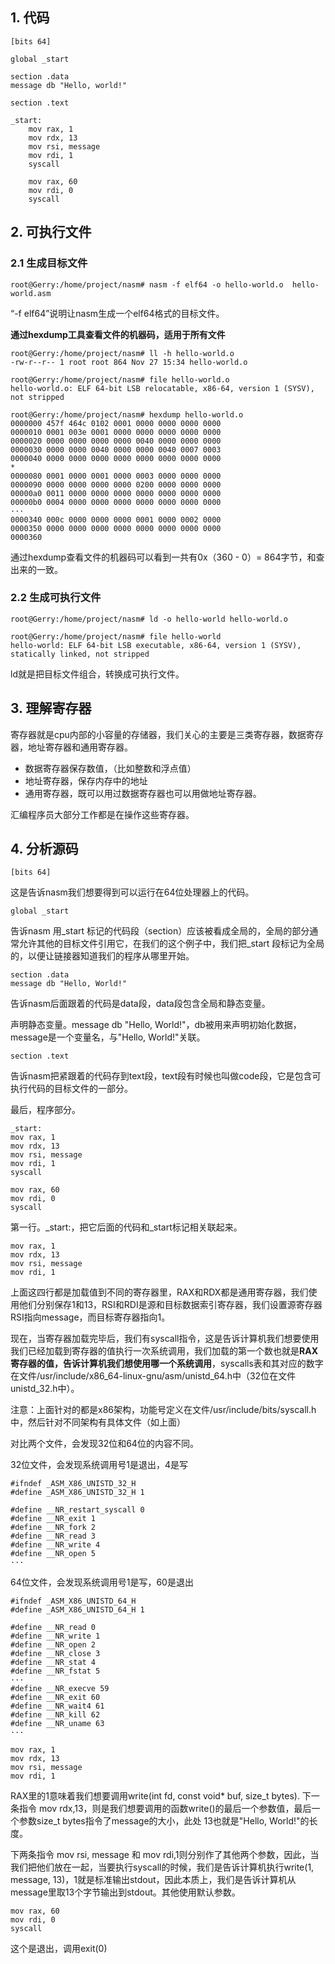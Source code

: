 
## 1. 代码

```
[bits 64]                     
                              
global _start                 
                              
section .data                 
message db "Hello, world!"                                                                                                                                                                                
                              
section .text                 
                              
_start:                       
    mov rax, 1                
    mov rdx, 13               
    mov rsi, message          
    mov rdi, 1                
    syscall                   
                              
    mov rax, 60               
    mov rdi, 0                
    syscall
```

## 2. 可执行文件

### 2.1 生成目标文件

```
root@Gerry:/home/project/nasm# nasm -f elf64 -o hello-world.o  hello-world.asm
```

“-f elf64”说明让nasm生成一个elf64格式的目标文件。

**通过hexdump工具查看文件的机器码，适用于所有文件**

```
root@Gerry:/home/project/nasm# ll -h hello-world.o
-rw-r--r-- 1 root root 864 Nov 27 15:34 hello-world.o

root@Gerry:/home/project/nasm# file hello-world.o
hello-world.o: ELF 64-bit LSB relocatable, x86-64, version 1 (SYSV), not stripped

root@Gerry:/home/project/nasm# hexdump hello-world.o
0000000 457f 464c 0102 0001 0000 0000 0000 0000
0000010 0001 003e 0001 0000 0000 0000 0000 0000
0000020 0000 0000 0000 0000 0040 0000 0000 0000
0000030 0000 0000 0040 0000 0000 0040 0007 0003
0000040 0000 0000 0000 0000 0000 0000 0000 0000
*
0000080 0001 0000 0001 0000 0003 0000 0000 0000
0000090 0000 0000 0000 0000 0200 0000 0000 0000
00000a0 0011 0000 0000 0000 0000 0000 0000 0000
00000b0 0004 0000 0000 0000 0000 0000 0000 0000
···
0000340 000c 0000 0000 0000 0001 0000 0002 0000
0000350 0000 0000 0000 0000 0000 0000 0000 0000
0000360
```

通过hexdump查看文件的机器码可以看到一共有0x（360 - 0）= 864字节，和查出来的一致。

### 2.2 生成可执行文件

```
root@Gerry:/home/project/nasm# ld -o hello-world hello-world.o

root@Gerry:/home/project/nasm# file hello-world  
hello-world: ELF 64-bit LSB executable, x86-64, version 1 (SYSV), statically linked, not stripped
```

ld就是把目标文件组合，转换成可执行文件。

## 3. 理解寄存器

寄存器就是cpu内部的小容量的存储器，我们关心的主要是三类寄存器，数据寄存器，地址寄存器和通用寄存器。

- 数据寄存器保存数值，（比如整数和浮点值）
- 地址寄存器，保存内存中的地址
- 通用寄存器，既可以用过数据寄存器也可以用做地址寄存器。

汇编程序员大部分工作都是在操作这些寄存器。

## 4. 分析源码

```
[bits 64]
```

这是告诉nasm我们想要得到可以运行在64位处理器上的代码。

```
global _start
```

告诉nasm 用\_start 标记的代码段（section）应该被看成全局的，全局的部分通常允许其他的目标文件引用它，在我们的这个例子中，我们把\_start 段标记为全局的，以便让链接器知道我们的程序从哪里开始。

```
section .data
message db "Hello, World!"
```

告诉nasm后面跟着的代码是data段，data段包含全局和静态变量。

声明静态变量。message db "Hello, World!"，db被用来声明初始化数据，message是一个变量名，与"Hello, World!"关联。

```
section .text
```

告诉nasm把紧跟着的代码存到text段，text段有时候也叫做code段，它是包含可执行代码的目标文件的一部分。

最后，程序部分。

```
_start:
mov rax, 1
mov rdx, 13
mov rsi, message
mov rdi, 1
syscall

mov rax, 60
mov rdi, 0
syscall
```

第一行。\_start:，把它后面的代码和_start标记相关联起来。

```
mov rax, 1
mov rdx, 13
mov rsi, message
mov rdi, 1
```

上面这四行都是加载值到不同的寄存器里，RAX和RDX都是通用寄存器，我们使用他们分别保存1和13，RSI和RDI是源和目标数据索引寄存器，我们设置源寄存器RSI指向message，而目标寄存器指向1。

现在，当寄存器加载完毕后，我们有syscall指令，这是告诉计算机我们想要使用我们已经加载到寄存器的值执行一次系统调用，我们加载的第一个数也就是**RAX寄存器的值，告诉计算机我们想使用哪一个系统调用**，syscalls表和其对应的数字在文件/usr/include/x86\_64-linux-gnu/asm/unistd\_64.h中（32位在文件unistd\_32.h中）。

注意：上面针对的都是x86架构，功能号定义在文件/usr/include/bits/syscall.h中，然后针对不同架构有具体文件（如上面）

对比两个文件，会发现32位和64位的内容不同。

32位文件，会发现系统调用号1是退出，4是写
```
#ifndef _ASM_X86_UNISTD_32_H
#define _ASM_X86_UNISTD_32_H 1
 
#define __NR_restart_syscall 0
#define __NR_exit 1
#define __NR_fork 2
#define __NR_read 3
#define __NR_write 4
#define __NR_open 5
···
```

64位文件，会发现系统调用号1是写，60是退出

```
#ifndef _ASM_X86_UNISTD_64_H
#define _ASM_X86_UNISTD_64_H 1

#define __NR_read 0
#define __NR_write 1
#define __NR_open 2
#define __NR_close 3
#define __NR_stat 4
#define __NR_fstat 5
···
#define __NR_execve 59
#define __NR_exit 60
#define __NR_wait4 61
#define __NR_kill 62
#define __NR_uname 63
···
```

```
mov rax, 1
mov rdx, 13
mov rsi, message
mov rdi, 1
```

RAX里的1意味着我们想要调用write(int fd, const void* buf, size\_t bytes). 下一条指令 mov rdx,13，则是我们想要调用的函数write()的最后一个参数值，最后一个参数size\_t bytes指令了message的大小，此处 13也就是"Hello, World!"的长度。

下两条指令 mov rsi, message 和 mov rdi,1则分别作了其他两个参数，因此，当我们把他们放在一起，当要执行syscall的时候，我们是告诉计算机执行write(1, message, 13)，1就是标准输出stdout，因此本质上，我们是告诉计算机从message里取13个字节输出到stdout。其他使用默认参数。

```
mov rax, 60               
mov rdi, 0                
syscall
```

这个是退出，调用exit(0)

